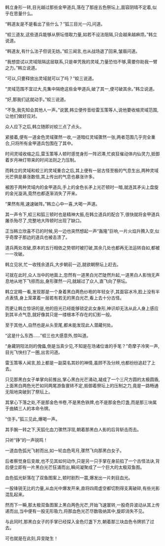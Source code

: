 
韩立身形一转,目光越过那些金甲道兵,落在了那座五色祭坛上,面容阴晴不定着,似乎在思量什么。

“韩道友是不是看出了些什么？”狐三目光一闪,问道。

“蛟三道友,这些道兵能够从祭坛借取力量,如若不设法阻隔,只会越来越麻烦。”韩立说道。

“韩道友,有什么法子但说无妨。”蛟三闻言,也从战场退了回来,皱眉问道。

“我想尝试以灵域阻隔这层联系,只是单凭我的灵域,力量恐怕不够,需要你助我一臂之力。”韩立说道。

“可以,只要释放出灵域就可以了吗？”蛟三说道。

“灵域范围不宜过大,先集中隔绝这些金甲道兵,破了其一,便可破其余。”韩立说道。

“好,那我们这就动手。”蛟三说道。

“不急,我先知会其他人一声。”说罢,韩立便传音给雷玉策等人,说他要收缩灵域范围,让他们做好应对。

众人应下之后,韩立随即对蛟三点了点头。

紧接着,便有一道金色灵域骤然一收,一道暗红灵域骤然一张,两者范围几乎完全重合,只将所有金甲道兵包围在了其中。

时间灵域收缩之后,雷玉策等人顿时感觉身形一阵迟滞,忙疯狂催动体内仙灵力,抵御着岁月神灯带来的时间法则之力压制。

而韩立的灵域和蛟三的灵域重合之后,其上便有一层古怪至极的气息生出,两种灵域光芒俱是暴涨数倍,其上传出的气息也暴涨许多。

被困于两种灵域内的金甲道兵,手上的金色长矛上光芒顿时一暗,就连其矛尖上盘旋的金光漩涡,竟然也都逐渐消失了开来。

“果然有用,速速破阵。”韩立心中一喜,大喝一声道。

其一声令下,蛟三和狐三顿时也是精神大振,在韩立道兵的配合下,很快就将金甲道兵屠杀殆尽了,完整地大阵顿时出现了缺口。

正当韩立欣喜不已的时候,另一边也突然想起一声“轰隆”巨响,一片火焰升腾入空,似乎奇摩子那边的道兵也被击溃了。

道兵两处攻破,原本的五行相依之势顿时被打破,其余几处也都再无法运转自如,都被一一攻破。

韩立见状,忙一收残余道兵,大步朝前一迈,就欲朝祭坛上赶去。

可就在此时,众人当中的地面上,忽然有一道黑白光芒陡然升起,一道黑白人影悄无声息地从地下飞掠而出,身形骤然一闪,就越过了众人,直飞向了祭坛。

韩立定睛一看,发现那是一个身着黑白两色纱袍的年轻女子,其面容冰冷,脸上没有半点表情,身上笼罩着一层若有若无的黑白光芒,看上去十分古怪。

而更让韩立惊讶的是,他的目光已经能够锁定此女身形,神识却无法从此人身上感应到其半点气息,就好像其只是一缕根本不存在的幻影一般。

至于其他人,自然也是从头至尾,都未能发现此人潜藏何处。

“这是什么东西……”蛟三也大感意外,惊叫道。

“身藏阴阳法则的傀儡,倒是当真少见,不知是在场诸位谁的手笔？”奇摩子冷笑一声,目光飞快扫了一圈,出言问道。

雷玉策等人闻言,脸上都是一副莫名其妙的神情,虽顾不及分辨,也都纷纷追赶了上去。

只见那黑白女子单掌向前推出,掌心黑白光芒涌动,凝成了一个三尺方圆的太极圆盾,上面黑白两色光芒如同两尾游鱼寰转不定,抵御着祭坛上的压制之力,竟是一路畅通无阻地突破到了祭坛上。

其掌心下落之处,不是那金色书卷,不是黑色铁牌,也不是那金色灯盏,而是那三块属于曲鳞三人的本命令牌。

“住手。”狐三见此,爆喝一声。

其手腕一转之下,天狐化血刀骤然浮现,朝着那黑白人影的后背斩击而去。

只听“铮”的一声锐鸣！

一道血色弧光飞射而出,如一轮血色弯月,骤然飞向那黑白女子。

后者察觉身后变故,也不见其如何动作,只是另一只手掌在身前掐了一个古怪法诀,背后便立即有一片黑白光芒狂涌而出,瞬间凝聚成了一个巨大的太极双鱼图。

血色弧光斩落在了双鱼图案上,顿时剧烈一震,爆发出一片刺目血光。

一股锋锐无比的力量,从血光中爆发开来,直将四周虚空都切割得支离破碎,有些光影混乱起来。

然而下一瞬,那太极双鱼图案上黑白两色光芒,开始飞速寰转,一股奇异波动从其上传递而出,当中便有一股无形吸力,将那血色光芒尽数吸纳其中,旋即消失不见。

与此同时,那黑白女子的手掌已经探入金色灯盏下方,朝着那三块血色令牌抓了过去。

可也就是在此刻,异变陡生！